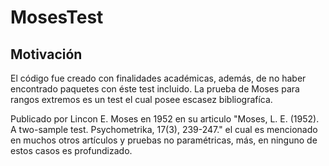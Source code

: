# MosesTest

## Motivación

El código fue creado con finalidades académicas, además, de no haber encontrado paquetes con éste test incluido. La prueba de Moses para rangos extremos es un test el cual posee escasez bibliografíca.

Publicado por Lincon E. Moses en 1952 en su articulo "Moses, L. E. (1952). A two-sample test. Psychometrika, 17(3), 239-247." el cual es mencionado en muchos otros artículos y pruebas no paramétricas, más, en ninguno de estos casos es profundizado.
